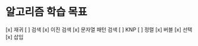 ---
---
# 알고리즘 학습 목표
[x] 재귀
[ ] 검색
  [x] 이진 검색
  [x] 문자열 패턴 검색
  [ ] KNP
[ ] 정렬
  [x] 버블
  [x] 선택
  [x] 삽입